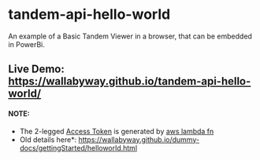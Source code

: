 # tandem-api-hello-world
An example of a Basic Tandem Viewer in a browser, that can be embedded in PowerBi. 

## Live Demo: https://wallabyway.github.io/tandem-api-hello-world/


#### NOTE: 

- The 2-legged [Access Token](https://github.com/wallabyway/tandem-api-hello-world/blob/bba17f372537f9f78ff77e823567a23d38055c32/index.html#L32) is generated by [aws lambda fn](https://gist.github.com/wallabyway/69021259070e18b207e879b0cdc3917b#file-index-js)
- Old details here*: https://wallabyway.github.io/dummy-docs/gettingStarted/helloworld.html
